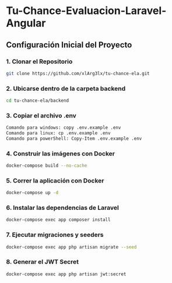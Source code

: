 # Tu-Chance-Evaluacion-Laravel-Angular

## Configuración Inicial del Proyecto

### 1. Clonar el Repositorio

```bash
git clone https://github.com/xlArg3lx/tu-chance-ela.git
```

### 2. Ubicarse dentro de la carpeta backend

```bash
cd tu-chance-ela/backend
```

### 3. Copiar el archivo .env

```bash
Comando para windows: copy .env.example .env
Comando para linux: cp .env.example .env
Comando para powerShell: Copy-Item .env.example .env
```

### 4. Construir las imágenes con Docker

```bash
docker-compose build --no-cache
```

### 5. Correr la aplicación con Docker

```bash
docker-compose up -d
```

### 6. Instalar las dependencias de Laravel

```bash
docker-compose exec app composer install
```

### 7. Ejecutar migraciones y seeders

```bash
docker-compose exec app php artisan migrate --seed
```

### 8. Generar el JWT Secret

```bash
docker-compose exec app php artisan jwt:secret
```
